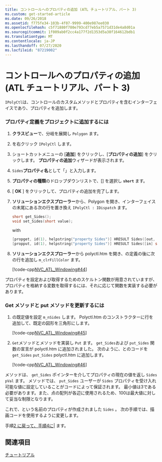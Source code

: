 ```yaml
---
title: コントロールへのプロパティの追加 (ATL チュートリアル、パート 3)
ms.custom: get-started-article
ms.date: 09/26/2018
ms.assetid: f775fe34-103b-4f07-9999-400e987ee030
ms.openlocfilehash: c5f71880f780e793cd77eb5a7571d31de4a8d01a
ms.sourcegitcommit: 1f009ab0f2cc4a177f2d1353d5a38f164612bdb1
ms.translationtype: MT
ms.contentlocale: ja-JP
ms.lasthandoff: 07/27/2020
ms.locfileid: "87219002"
---
```

# <a name="adding-a-property-to-the-control-atl-tutorial-part-3"></a>コントロールへのプロパティの追加 (ATL チュートリアル、パート 3)

`IPolyCtl`は、コントロールのカスタムメソッドとプロパティを含むインターフェイスであり、プロパティを追加します。

### <a name="to-add-the-property-definitions-to-your-project"></a>プロパティ定義をプロジェクトに追加するには

1. **クラスビュー**で、分岐を展開し `Polygon` ます。

1. を右クリック `IPolyCtl` します。

1. ショートカットメニューの [**追加**] をクリックし、[**プロパティの追加**] をクリックします。 **プロパティの追加**ウィザードが表示されます。

1. `Sides`**プロパティ名**として「」と入力します。

1. **プロパティの種類**のドロップダウンリストで、[] を選択し **`short`** ます。

1. [ **OK** ] をクリックして、プロパティの追加を完了します。

1. **ソリューションエクスプローラー**から、Polygon を開き、インターフェイスの末尾にある次の行を置き換え `IPolyCtl : IDispatch` ます。

    ```cpp
    short get_Sides();
    void set_Sides(short value);
    ```

    with

    ```cpp
    [propget, id(1), helpstring("property Sides")] HRESULT Sides([out, retval] short *pVal);
    [propput, id(1), helpstring("property Sides")] HRESULT Sides([in] short newVal);
    ```

1. **ソリューションエクスプローラー**から polyctl.htm を開き、の定義の後に次の行を追加し `m_clrFillColor` ます。

    [!code-cpp[NVC_ATL_Windowing#44](../atl/codesnippet/cpp/adding-a-property-to-the-control-atl-tutorial-part-3_1.h)]

プロパティを設定および取得するためのスケルトン関数が用意されていますが、プロパティを格納する変数を取得するには、それに応じて関数を実装する必要があります。

### <a name="to-update-the-get-and-put-methods"></a>Get メソッドと put メソッドを更新するには

1. の既定値を設定 `m_nSides` します。 Polyctl.htm のコンストラクターに行を追加して、既定の図形を三角形にします。

    [!code-cpp[NVC_ATL_Windowing#45](../atl/codesnippet/cpp/adding-a-property-to-the-control-atl-tutorial-part-3_2.h)]

1. `Get`メソッドとメソッドを実装し `Put` ます。 `get_Sides`および `put_Sides` 関数の宣言が polyctl.htm に追加されました。 次のように、とのコードを `get_Sides` `put_Sides` polyctl.htm に追加します。

    [!code-cpp[NVC_ATL_Windowing#46](../atl/codesnippet/cpp/adding-a-property-to-the-control-atl-tutorial-part-3_3.cpp)]

メソッドは、 `get_Sides` ポインターを介してプロパティの現在の値を返し `Sides` `pVal` ます。 メソッドでは、 `put_Sides` ユーザーが `Sides` プロパティを受け入れ可能な値に設定していることがコードによって保証されます。 最小値は3である必要があります。また、点の配列が各辺に使用されるため、100は最大値に対して妥当な制限となります。

これで、という名前のプロパティが作成されました `Sides` 。 次の手順では、描画コードを使用するように変更します。

手順[2 に戻っ](../atl/adding-a-control-atl-tutorial-part-2.md)[て、手順4に](../atl/changing-the-drawing-code-atl-tutorial-part-4.md)&#124; ます。

## <a name="see-also"></a>関連項目

[チュートリアル](../atl/active-template-library-atl-tutorial.md)
